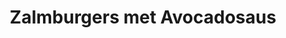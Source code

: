 ---
title: Zalmburgers met Avocadosaus
description: Sappige zalmburgers met frisse avocadosaus
image: https://img.freepik.com/free-photo/front-view-burger-with-eggs-vegetables-inside-round-plate_140725-11604.jpg?t=st=1740584530~exp=1740588130~hmac=a669a7f9a0346f9b0b623c8af4b33c09bd70e6b872b6ea95666ee25f696804af&w=1380
categories: [Diner, Lunch, Koolhydraatarm]
tijd: 30
portions: 4
ingredients:
  - 500g verse zalm
  - 1 ei
  - 2 lente-uitjes
  - 2 el verse dille
  - 1 citroen
  - 2 el mayonaise
  - Peper en zout
  - Voor de saus;
  - 2 rijpe avocado's
  - 1 limoen
  - 1 teen knoflook
  - Verse koriander
  - Optioneel;
  - Slabladen
  - Tomaat
  - Rode ui
instructions:
  - Snijd de zalm in kleine blokjes.
  - Snipper de lente-ui en dille fijn.
  - Meng zalm met ei, lente-ui, dille en mayonaise.
  - Breng op smaak met citroensap, peper en zout.
  - Vorm 4 burgers en laat 30 min opstijven in koelkast.
  - Maak de saus door avocado's te prakken met limoensap.
  - Voeg geperste knoflook en koriander toe aan de saus.
  - Bak de burgers 4-5 min per kant in olijfolie.
  - Serveer met de avocadosaus en garnituur.
---